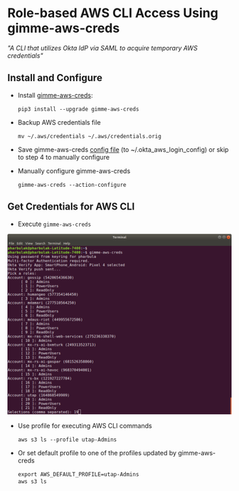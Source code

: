 # Role-based AWS CLI Access Using gimme-aws-creds
*"A CLI that utilizes Okta IdP via SAML to acquire temporary AWS credentials"*

## Install and Configure

* Install [gimme-aws-creds](https://github.com/Nike-Inc/gimme-aws-creds):

    ```
    pip3 install --upgrade gimme-aws-creds
    ```

* Backup AWS credentials file

    ```
    mv ~/.aws/credentials ~/.aws/credentials.orig
    ```

* Save gimme-aws-creds [config file](./.okta_aws_login_config) (to ~/.okta_aws_login_config) or skip to step 4 to manually configure

* Manually configure gimme-aws-creds

    ```
    gimme-aws-creds --action-configure
    ```

## Get Credentials for AWS CLI

* Execute `gimme-aws-creds`

![gimme-aws-creds screenshot](./screenshot.png "Prompt for roles to configure")

* Use profile for executing AWS CLI commands

    ```
    aws s3 ls --profile utap-Admins
    ```

* Or set default profile to one of the profiles updated by gimme-aws-creds

    ```
    export AWS_DEFAULT_PROFILE=utap-Admins
    aws s3 ls
    ```